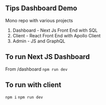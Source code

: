 ## Tips Dashboard Demo

Mono repo with various projects

1. Dashboard - Next Js Front End with SQL
2. Client - React Front End with Apollo Client
3. Admin - JS and GraphQL

## To run Next JS Dashboard

From /dashboard
`npm run dev`

## To run with client

`npm i`
`npm run dev`

